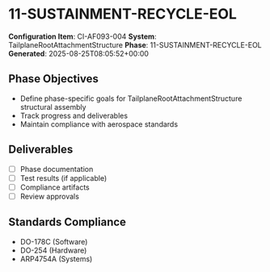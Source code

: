 # 11-SUSTAINMENT-RECYCLE-EOL

**Configuration Item**: CI-AF093-004
**System**: TailplaneRootAttachmentStructure
**Phase**: 11-SUSTAINMENT-RECYCLE-EOL
**Generated**: 2025-08-25T08:05:52+00:00

## Phase Objectives
- Define phase-specific goals for TailplaneRootAttachmentStructure structural assembly
- Track progress and deliverables
- Maintain compliance with aerospace standards

## Deliverables
- [ ] Phase documentation
- [ ] Test results (if applicable)
- [ ] Compliance artifacts
- [ ] Review approvals

## Standards Compliance
- DO-178C (Software)
- DO-254 (Hardware)
- ARP4754A (Systems)

